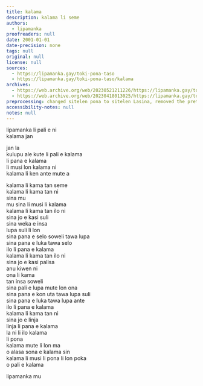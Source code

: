 ```yaml
---
title: kalama
description: kalama li seme
authors:
  - lipamanka
proofreaders: null
date: 2001-01-01
date-precision: none
tags: null
original: null
license: null
sources:
  - https://lipamanka.gay/toki-pona-taso
  - https://lipamanka.gay/toki-pona-taso/kalama
archives:
  - https://web.archive.org/web/20230521211226/https://lipamanka.gay/toki-pona-taso
  - https://web.archive.org/web/20230418013025/https://lipamanka.gay/toki-pona-taso/kalama
preprocessing: changed sitelen pona to sitelen Lasina, removed the pretty whitespace
accessibility-notes: null
notes: null
---
```


lipamanka li pali e ni  
kalama jan

jan la  
kulupu ale kute li pali e kalama  
li pana e kalama  
li musi lon kalama ni  
kalama li ken ante mute a

kalama li kama tan seme  
kalama li kama tan ni  
sina mu  
mu sina li musi li kalama  
kalama li kama tan ilo ni  
sina jo e kasi suli  
sina weka e insa  
lupa suli li lon  
sina pana e selo soweli tawa lupa  
sina pana e luka tawa selo  
ilo li pana e kalama  
kalama li kama tan ilo ni  
sina jo e kasi palisa  
anu kiwen ni  
ona li kama  
tan insa soweli  
sina pali e lupa mute lon ona  
sina pana e kon uta tawa lupa suli  
sina pana e luka tawa lupa ante  
ilo li pana e kalama  
kalama li kama tan ni  
sina jo e linja  
linja li pana e kalama  
la ni li ilo kalama  
li pona  
kalama mute li lon ma  
o alasa sona e kalama sin  
kalama li musi li pona li lon poka  
o pali e kalama

lipamanka mu
